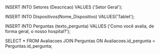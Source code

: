 INSERT INTO Setores (Descricao) VALUES ('Setor Geral');

INSERT INTO Dispositivos(Nome_Dispositivo) VALUES('Tablet');


INSERT INTO Perguntas (texto_pergunta) 
VALUES ('Como você avalia, de forma geral, o nosso hospital?');


SELECT * FROM Avaliacoes 
JOIN Perguntas ON Avaliacoes.id_pergunta = Perguntas.id_pergunta;
